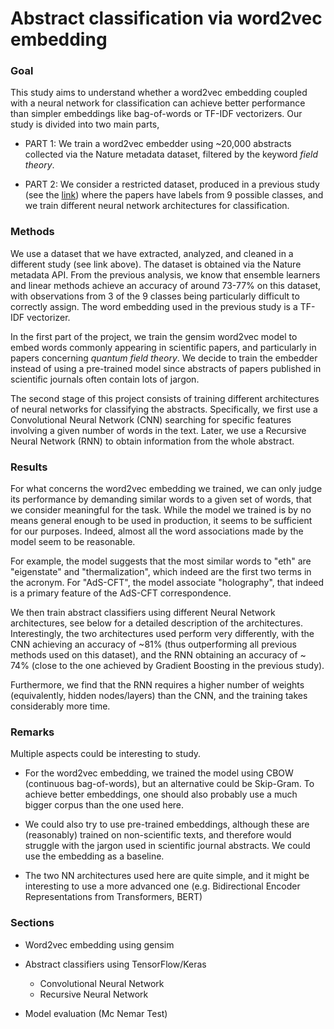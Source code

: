 # Abstract classification via word2vec embedding

### Goal

This study aims to understand whether a word2vec embedding coupled with a neural network for classification can achieve better performance than simpler embeddings like bag-of-words or TF-IDF vectorizers. Our study is divided into two main parts,


- PART 1: We train a word2vec embedder using ~20,000 abstracts collected via the Nature metadata dataset, filtered by the keyword *field theory*.


- PART 2: We consider a restricted dataset, produced in a previous study (see the [link](https://github.com/carlosparaciari/abstract-classification-supervised)) where the papers have labels from 9 possible classes, and we train different neural network architectures for classification.

### Methods

We use a dataset that we have extracted, analyzed, and cleaned in a different study (see link above). The dataset is obtained via the Nature metadata API. From the previous analysis, we know that ensemble learners and linear methods achieve an accuracy of around 73-77% on this dataset, with observations from 3 of the 9 classes being particularly difficult to correctly assign. The word embedding used in the previous study is a TF-IDF vectorizer.

In the first part of the project, we train the gensim word2vec model to embed words commonly appearing in scientific papers, and particularly in papers concerning *quantum field theory*. We decide to train the embedder instead of using a pre-trained model since abstracts of papers published in scientific journals often contain lots of jargon.

The second stage of this project consists of training different architectures of neural networks for classifying the abstracts. Specifically, we first use a Convolutional Neural Network (CNN) searching for specific features involving a given number of words in the text. Later, we use a Recursive Neural Network (RNN) to obtain information from the whole abstract.

### Results

For what concerns the word2vec embedding we trained, we can only judge its performance by demanding similar words to a given set of words, that we consider meaningful for the task. While the model we trained is by no means general enough to be used in production, it seems to be sufficient for our purposes. Indeed, almost all the word associations made by the model seem to be reasonable.

For example, the model suggests that the most similar words to "eth" are "eigenstate" and "thermalization", which indeed are the first two terms in the acronym. For "AdS-CFT", the model associate "holography", that indeed is a primary feature of the AdS-CFT correspondence.

We then train abstract classifiers using different Neural Network architectures, see below for a detailed description of the architectures. Interestingly, the two architectures used perform very differently, with the CNN achieving an accuracy of ~81% (thus outperforming all previous methods used on this dataset), and the RNN obtaining an accuracy of ~ 74% (close to the one achieved by Gradient Boosting in the previous study).

Furthermore, we find that the RNN requires a higher number of weights (equivalently, hidden nodes/layers) than the CNN, and the training takes considerably more time.

### Remarks

Multiple aspects could be interesting to study.

- For the word2vec embedding, we trained the model using CBOW (continuous bag-of-words), but an alternative could be Skip-Gram. To achieve better embeddings, one should also probably use a much bigger corpus than the one used here.


- We could also try to use pre-trained embeddings, although these are (reasonably) trained on non-scientific texts, and therefore would struggle with the jargon used in scientific journal abstracts. We could use the embedding as a baseline.


- The two NN architectures used here are quite simple, and it might be interesting to use a more advanced one (e.g. Bidirectional Encoder Representations from Transformers, BERT)

### Sections

- Word2vec embedding using gensim

- Abstract classifiers using TensorFlow/Keras
    - Convolutional Neural Network
    - Recursive Neural Network
    
- Model evaluation (Mc Nemar Test)
